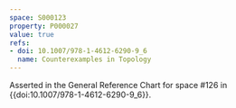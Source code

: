 ```yaml
---
space: S000123
property: P000027
value: true
refs:
- doi: 10.1007/978-1-4612-6290-9_6
  name: Counterexamples in Topology
---
```


Asserted in the General Reference Chart for space #126 in
{{doi:10.1007/978-1-4612-6290-9_6}}.
